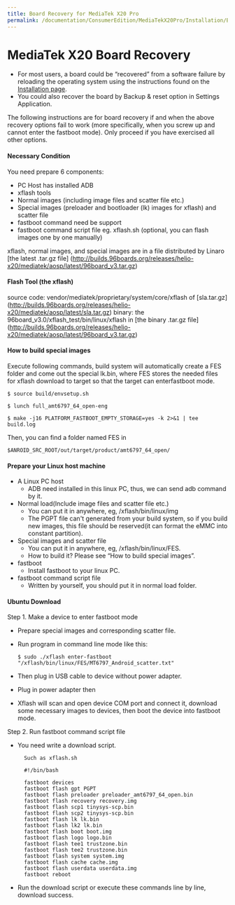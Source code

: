 ```yaml
---
title: Board Recovery for MediaTek X20 Pro
permalink: /documentation/ConsumerEdition/MediaTekX20Pro/Installation/BoardRecovery.md/
---
```

# MediaTek X20 Board Recovery

- For most users, a board could be “recovered” from a software failure by reloading the operating system using the instructions found on the [Installation page](README.md).
- You could also recover the board by Backup & reset option in Settings Application.

The following instructions are for board recovery if and when the above recovery options fail to work (more specifically, when you screw up and cannot enter the fastboot mode). Only proceed if you have exercised all other options.

#### **Necessary Condition**

You need prepare 6 components:
- PC Host has installed ADB
- xflash tools
- Normal images (including image files and scatter file etc.)
- Special images (preloader and bootloader (lk) images for xflash) and scatter file
- fastboot command need be support
- fastboot command script file eg. xflash.sh (optional, you can flash images one by one manually)

xflash, normal images, and special images are in a file distributed by Linaro [the latest .tar.gz file] (http://builds.96boards.org/releases/helio-x20/mediatek/aosp/latest/96board_v3.tar.gz)

#### **Flash Tool (the xflash)**

source code: vendor/mediatek/proprietary/system/core/xflash of [sla.tar.gz]
(http://builds.96boards.org/releases/helio-x20/mediatek/aosp/latest/sla.tar.gz)
binary: the 96board_v3.0/xflash_test/bin/linux/xflash in [the binary .tar.gz file] (http://builds.96boards.org/releases/helio-x20/mediatek/aosp/latest/96board_v3.tar.gz)

#### **How to build special images**

Execute following commands, build system will automatically create a FES folder and come out the special lk.bin, where FES stores the needed files for xflash download to target so that the target can enterfastboot mode.

`$ source build/envsetup.sh`

`$ lunch full_amt6797_64_open-eng`

`$ make -j16 PLATFORM_FASTBOOT_EMPTY_STORAGE=yes -k 2>&1 | tee build.log`

Then, you can find a folder named FES in

`$ANROID_SRC_ROOT/out/target/product/amt6797_64_open/`

#### **Prepare your Linux host machine**

- A Linux PC host
   - ADB need installed in this linux PC, thus, we can send adb command by it.
- Normal load(Include image files and scatter file etc.)
   - You can put it in anywhere, eg, /xflash/bin/linux/img
   - The PGPT file can't generated from your build system, so if you build new images, this file should be reserved(it can format the eMMC into constant partition).
- Special images and scatter file
   - You can put it in anywhere, eg, /xflash/bin/linux/FES.
   - How to build it? Please see “How to build special images”.
- fastboot
   - Install fastboot to your linux PC.
- fastboot command script file
   - Written by yourself, you should put it in normal load folder.

#### **Ubuntu Download**

Step 1. Make a device to enter fastboot mode
- Prepare special images and corresponding scatter file.
- Run program in command line mode like this:

    `$ sudo ./xflash enter-fastboot "/xflash/bin/linux/FES/MT6797_Android_scatter.txt"`
- Then plug in USB cable to device without power adapter.
- Plug in power adapter then
- Xflash will scan and open device COM port and connect it, download some necessary images to devices, then boot the device into fastboot mode.

Step 2. Run fastboot command script file
- You need write a download script.

        Such as xflash.sh

        #!/bin/bash

        fastboot devices
        fastboot flash gpt PGPT
        fastboot flash preloader preloader_amt6797_64_open.bin
        fastboot flash recovery recovery.img
        fastboot flash scp1 tinysys-scp.bin
        fastboot flash scp2 tinysys-scp.bin
        fastboot flash lk lk.bin
        fastboot flash lk2 lk.bin
        fastboot flash boot boot.img
        fastboot flash logo logo.bin
        fastboot flash tee1 trustzone.bin
        fastboot flash tee2 trustzone.bin
        fastboot flash system system.img
        fastboot flash cache cache.img
        fastboot flash userdata userdata.img
        fastboot reboot

- Run the download script or execute these commands line by line, download success.
